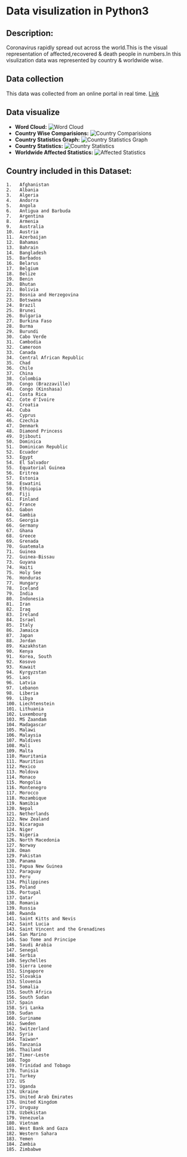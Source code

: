 # Data visulization in Python3 #

## Description: ##

Coronavirus rapidly spread out across the world.This is the visual representation of affected,recovered & death people in numbers.In this visulization data was represented by country & worldwide wise.

## Data collection ##

This data was collected from an online portal in real time. [Link](https://data.humdata.org/dataset/novel-coronavirus-2019-ncov-cases)

## Data visualize ##
* **Word Cloud:**
  ![Word Cloud](https://github.com/Mazhar004/Python-Programming/blob/master/Corona%20Affected%20Country/Images/Corona%20Stats%20Country%20wise.png)
* **Country Wise Comparisions:**
  ![Country Comparisions](https://github.com/Mazhar004/Python-Programming/blob/master/Corona%20Affected%20Country/Images/COVID-19%20Confirmed%20Cases%20Comparision%20Graph%20in%20Cuba%20Bangladesh%20Oman.png)
* **Country Statistics Graph:**
  ![Country Statistics Graph](https://github.com/Mazhar004/Python-Programming/blob/master/Corona%20Affected%20Country/Images/France%20COVID-19%20Graph.png)
* **Country Statistics:**
  ![Country Statistics](https://github.com/Mazhar004/Python-Programming/blob/master/Corona%20Affected%20Country/Images/Corona.png)
* **Worldwide Affected Statistics:**
  ![Affected Statistics](https://github.com/Mazhar004/Python-Programming/blob/master/Corona%20Affected%20Country/Images/Corona%20World%20Wise%20Active.png)


## Country included in this Dataset:
    1.   Afghanistan
    2.   Albania
    3.   Algeria
    4.   Andorra
    5.   Angola
    6.   Antigua and Barbuda
    7.   Argentina
    8.   Armenia
    9.   Australia
    10.  Austria
    11.  Azerbaijan
    12.  Bahamas
    13.  Bahrain
    14.  Bangladesh
    15.  Barbados
    16.  Belarus
    17.  Belgium
    18.  Belize
    19.  Benin
    20.  Bhutan
    21.  Bolivia
    22.  Bosnia and Herzegovina
    23.  Botswana
    24.  Brazil
    25.  Brunei
    26.  Bulgaria
    27.  Burkina Faso
    28.  Burma
    29.  Burundi
    30.  Cabo Verde
    31.  Cambodia
    32.  Cameroon
    33.  Canada
    34.  Central African Republic
    35.  Chad
    36.  Chile
    37.  China
    38.  Colombia
    39.  Congo (Brazzaville)
    40.  Congo (Kinshasa)
    41.  Costa Rica
    42.  Cote d'Ivoire
    43.  Croatia
    44.  Cuba
    45.  Cyprus
    46.  Czechia
    47.  Denmark
    48.  Diamond Princess
    49.  Djibouti
    50.  Dominica
    51.  Dominican Republic
    52.  Ecuador
    53.  Egypt
    54.  El Salvador
    55.  Equatorial Guinea
    56.  Eritrea
    57.  Estonia
    58.  Eswatini
    59.  Ethiopia
    60.  Fiji
    61.  Finland
    62.  France
    63.  Gabon
    64.  Gambia
    65.  Georgia
    66.  Germany
    67.  Ghana
    68.  Greece
    69.  Grenada
    70.  Guatemala
    71.  Guinea
    72.  Guinea-Bissau
    73.  Guyana
    74.  Haiti
    75.  Holy See
    76.  Honduras
    77.  Hungary
    78.  Iceland
    79.  India
    80.  Indonesia
    81.  Iran
    82.  Iraq
    83.  Ireland
    84.  Israel
    85.  Italy
    86.  Jamaica
    87.  Japan
    88.  Jordan
    89.  Kazakhstan
    90.  Kenya
    91.  Korea, South
    92.  Kosovo
    93.  Kuwait
    94.  Kyrgyzstan
    95.  Laos
    96.  Latvia
    97.  Lebanon
    98.  Liberia
    99.  Libya
    100. Liechtenstein
    101. Lithuania
    102. Luxembourg
    103. MS Zaandam
    104. Madagascar
    105. Malawi
    106. Malaysia
    107. Maldives
    108. Mali
    109. Malta
    110. Mauritania
    111. Mauritius
    112. Mexico
    113. Moldova
    114. Monaco
    115. Mongolia
    116. Montenegro
    117. Morocco
    118. Mozambique
    119. Namibia
    120. Nepal
    121. Netherlands
    122. New Zealand
    123. Nicaragua
    124. Niger
    125. Nigeria
    126. North Macedonia
    127. Norway
    128. Oman
    129. Pakistan
    130. Panama
    131. Papua New Guinea
    132. Paraguay
    133. Peru
    134. Philippines
    135. Poland
    136. Portugal
    137. Qatar
    138. Romania
    139. Russia
    140. Rwanda
    141. Saint Kitts and Nevis
    142. Saint Lucia
    143. Saint Vincent and the Grenadines
    144. San Marino
    145. Sao Tome and Principe
    146. Saudi Arabia
    147. Senegal
    148. Serbia
    149. Seychelles
    150. Sierra Leone
    151. Singapore
    152. Slovakia
    153. Slovenia
    154. Somalia
    155. South Africa
    156. South Sudan
    157. Spain
    158. Sri Lanka
    159. Sudan
    160. Suriname
    161. Sweden
    162. Switzerland
    163. Syria
    164. Taiwan*
    165. Tanzania
    166. Thailand
    167. Timor-Leste
    168. Togo
    169. Trinidad and Tobago
    170. Tunisia
    171. Turkey
    172. US
    173. Uganda
    174. Ukraine
    175. United Arab Emirates
    176. United Kingdom
    177. Uruguay
    178. Uzbekistan
    179. Venezuela
    180. Vietnam
    181. West Bank and Gaza
    182. Western Sahara
    183. Yemen
    184. Zambia
    185. Zimbabwe
